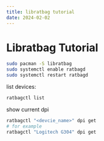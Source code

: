 ```yaml
---
title: libratbag tutorial
date: 2024-02-02
---
```


# Libratbag Tutorial



```sh
sudo pacman -S libratbag
sudo systemctl enable ratbagd
sudo systemctl restart ratbagd
```



list devices:

```sh
ratbagctl list
```

show current dpi

```sh
ratbagctl "<devcie_name>" dpi get
# for example
ratbagctl "Logitech G304" dpi get
```

